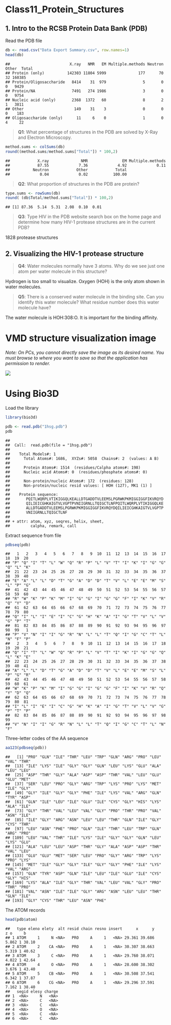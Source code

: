 Class11_Protein_Structures
================

## 1. Intro to the RCSB Protein Data Bank (PDB)

Read the PDB file

``` r
db <- read.csv("Data Export Summary.csv", row.names=1)
head(db)
```

    ##                          X.ray   NMR   EM Multiple.methods Neutron Other  Total
    ## Protein (only)          142303 11804 5999              177      70    32 160385
    ## Protein/Oligosaccharide   8414    31  979                5       0     0   9429
    ## Protein/NA                7491   274 1986                3       0     0   9754
    ## Nucleic acid (only)       2368  1372   60                8       2     1   3811
    ## Other                      149    31    3                0       0     0    183
    ## Oligosaccharide (only)      11     6    0                1       0     4     22

> **Q1**: What percentage of structures in the PDB are solved by X-Ray
> and Electron Microscopy.

``` r
method.sums <- colSums(db)
round((method.sums/method.sums["Total"]) * 100,2)
```

    ##            X.ray              NMR               EM Multiple.methods 
    ##            87.55             7.36             4.92             0.11 
    ##          Neutron            Other            Total 
    ##             0.04             0.02           100.00

> **Q2**: What proportion of structures in the PDB are protein?

``` r
type.sums <- rowSums(db)
round( (db$Total/method.sums["Total"]) * 100,2)
```

    ## [1] 87.36  5.14  5.31  2.08  0.10  0.01

> **Q3**: Type HIV in the PDB website search box on the home page and
> determine how many HIV-1 protease structures are in the current PDB?

1828 protease structures

## 2. Visualizing the HIV-1 protease structure

> **Q4**: Water molecules normally have 3 atoms. Why do we see just one
> atom per water molecule in this structure?

Hydrogen is too small to visualize. Oxygen (HOH) is the only atom shown
in water molecules.

> **Q5**: There is a conserved water molecule in the binding site. Can
> you identify this water molecule? What residue number does this water
> molecule have?

The water molecule is HOH:308:O. It is important for the binding
affinity.

# VMD structure visualization image

*Note: On PCs, you cannot directly save the image as its desired name.
You must browse to where you want to save so that the application has
permission to render.*

![](vmdscene.png)

# Using Bio3D

Load the library

``` r
library(bio3d)

pdb <- read.pdb("1hsg.pdb")
pdb
```

    ## 
    ##  Call:  read.pdb(file = "1hsg.pdb")
    ## 
    ##    Total Models#: 1
    ##      Total Atoms#: 1686,  XYZs#: 5058  Chains#: 2  (values: A B)
    ## 
    ##      Protein Atoms#: 1514  (residues/Calpha atoms#: 198)
    ##      Nucleic acid Atoms#: 0  (residues/phosphate atoms#: 0)
    ## 
    ##      Non-protein/nucleic Atoms#: 172  (residues: 128)
    ##      Non-protein/nucleic resid values: [ HOH (127), MK1 (1) ]
    ## 
    ##    Protein sequence:
    ##       PQITLWQRPLVTIKIGGQLKEALLDTGADDTVLEEMSLPGRWKPKMIGGIGGFIKVRQYD
    ##       QILIEICGHKAIGTVLVGPTPVNIIGRNLLTQIGCTLNFPQITLWQRPLVTIKIGGQLKE
    ##       ALLDTGADDTVLEEMSLPGRWKPKMIGGIGGFIKVRQYDQILIEICGHKAIGTVLVGPTP
    ##       VNIIGRNLLTQIGCTLNF
    ## 
    ## + attr: atom, xyz, seqres, helix, sheet,
    ##         calpha, remark, call

Extract sequence from file

``` r
pdbseq(pdb)
```

    ##   1   2   3   4   5   6   7   8   9  10  11  12  13  14  15  16  17  18  19  20 
    ## "P" "Q" "I" "T" "L" "W" "Q" "R" "P" "L" "V" "T" "I" "K" "I" "G" "G" "Q" "L" "K" 
    ##  21  22  23  24  25  26  27  28  29  30  31  32  33  34  35  36  37  38  39  40 
    ## "E" "A" "L" "L" "D" "T" "G" "A" "D" "D" "T" "V" "L" "E" "E" "M" "S" "L" "P" "G" 
    ##  41  42  43  44  45  46  47  48  49  50  51  52  53  54  55  56  57  58  59  60 
    ## "R" "W" "K" "P" "K" "M" "I" "G" "G" "I" "G" "G" "F" "I" "K" "V" "R" "Q" "Y" "D" 
    ##  61  62  63  64  65  66  67  68  69  70  71  72  73  74  75  76  77  78  79  80 
    ## "Q" "I" "L" "I" "E" "I" "C" "G" "H" "K" "A" "I" "G" "T" "V" "L" "V" "G" "P" "T" 
    ##  81  82  83  84  85  86  87  88  89  90  91  92  93  94  95  96  97  98  99   1 
    ## "P" "V" "N" "I" "I" "G" "R" "N" "L" "L" "T" "Q" "I" "G" "C" "T" "L" "N" "F" "P" 
    ##   2   3   4   5   6   7   8   9  10  11  12  13  14  15  16  17  18  19  20  21 
    ## "Q" "I" "T" "L" "W" "Q" "R" "P" "L" "V" "T" "I" "K" "I" "G" "G" "Q" "L" "K" "E" 
    ##  22  23  24  25  26  27  28  29  30  31  32  33  34  35  36  37  38  39  40  41 
    ## "A" "L" "L" "D" "T" "G" "A" "D" "D" "T" "V" "L" "E" "E" "M" "S" "L" "P" "G" "R" 
    ##  42  43  44  45  46  47  48  49  50  51  52  53  54  55  56  57  58  59  60  61 
    ## "W" "K" "P" "K" "M" "I" "G" "G" "I" "G" "G" "F" "I" "K" "V" "R" "Q" "Y" "D" "Q" 
    ##  62  63  64  65  66  67  68  69  70  71  72  73  74  75  76  77  78  79  80  81 
    ## "I" "L" "I" "E" "I" "C" "G" "H" "K" "A" "I" "G" "T" "V" "L" "V" "G" "P" "T" "P" 
    ##  82  83  84  85  86  87  88  89  90  91  92  93  94  95  96  97  98  99 
    ## "V" "N" "I" "I" "G" "R" "N" "L" "L" "T" "Q" "I" "G" "C" "T" "L" "N" "F"

Three-letter codes of the AA sequence

``` r
aa123(pdbseq(pdb))
```

    ##   [1] "PRO" "GLN" "ILE" "THR" "LEU" "TRP" "GLN" "ARG" "PRO" "LEU" "VAL" "THR"
    ##  [13] "ILE" "LYS" "ILE" "GLY" "GLY" "GLN" "LEU" "LYS" "GLU" "ALA" "LEU" "LEU"
    ##  [25] "ASP" "THR" "GLY" "ALA" "ASP" "ASP" "THR" "VAL" "LEU" "GLU" "GLU" "MET"
    ##  [37] "SER" "LEU" "PRO" "GLY" "ARG" "TRP" "LYS" "PRO" "LYS" "MET" "ILE" "GLY"
    ##  [49] "GLY" "ILE" "GLY" "GLY" "PHE" "ILE" "LYS" "VAL" "ARG" "GLN" "TYR" "ASP"
    ##  [61] "GLN" "ILE" "LEU" "ILE" "GLU" "ILE" "CYS" "GLY" "HIS" "LYS" "ALA" "ILE"
    ##  [73] "GLY" "THR" "VAL" "LEU" "VAL" "GLY" "PRO" "THR" "PRO" "VAL" "ASN" "ILE"
    ##  [85] "ILE" "GLY" "ARG" "ASN" "LEU" "LEU" "THR" "GLN" "ILE" "GLY" "CYS" "THR"
    ##  [97] "LEU" "ASN" "PHE" "PRO" "GLN" "ILE" "THR" "LEU" "TRP" "GLN" "ARG" "PRO"
    ## [109] "LEU" "VAL" "THR" "ILE" "LYS" "ILE" "GLY" "GLY" "GLN" "LEU" "LYS" "GLU"
    ## [121] "ALA" "LEU" "LEU" "ASP" "THR" "GLY" "ALA" "ASP" "ASP" "THR" "VAL" "LEU"
    ## [133] "GLU" "GLU" "MET" "SER" "LEU" "PRO" "GLY" "ARG" "TRP" "LYS" "PRO" "LYS"
    ## [145] "MET" "ILE" "GLY" "GLY" "ILE" "GLY" "GLY" "PHE" "ILE" "LYS" "VAL" "ARG"
    ## [157] "GLN" "TYR" "ASP" "GLN" "ILE" "LEU" "ILE" "GLU" "ILE" "CYS" "GLY" "HIS"
    ## [169] "LYS" "ALA" "ILE" "GLY" "THR" "VAL" "LEU" "VAL" "GLY" "PRO" "THR" "PRO"
    ## [181] "VAL" "ASN" "ILE" "ILE" "GLY" "ARG" "ASN" "LEU" "LEU" "THR" "GLN" "ILE"
    ## [193] "GLY" "CYS" "THR" "LEU" "ASN" "PHE"

The ATOM records

``` r
head(pdb$atom)
```

    ##   type eleno elety  alt resid chain resno insert      x      y     z o     b
    ## 1 ATOM     1     N <NA>   PRO     A     1   <NA> 29.361 39.686 5.862 1 38.10
    ## 2 ATOM     2    CA <NA>   PRO     A     1   <NA> 30.307 38.663 5.319 1 40.62
    ## 3 ATOM     3     C <NA>   PRO     A     1   <NA> 29.760 38.071 4.022 1 42.64
    ## 4 ATOM     4     O <NA>   PRO     A     1   <NA> 28.600 38.302 3.676 1 43.40
    ## 5 ATOM     5    CB <NA>   PRO     A     1   <NA> 30.508 37.541 6.342 1 37.87
    ## 6 ATOM     6    CG <NA>   PRO     A     1   <NA> 29.296 37.591 7.162 1 38.40
    ##   segid elesy charge
    ## 1  <NA>     N   <NA>
    ## 2  <NA>     C   <NA>
    ## 3  <NA>     C   <NA>
    ## 4  <NA>     O   <NA>
    ## 5  <NA>     C   <NA>
    ## 6  <NA>     C   <NA>
